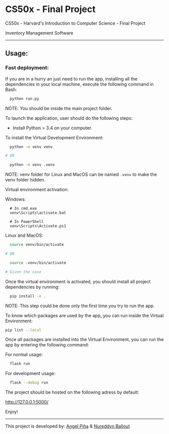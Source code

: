 # CS50x - Final Project

CS50x - Harvard's Introduction to Computer Science - Final Project

Inventory Management Software

---

## Usage:

### Fast deployment:

If you are in a hurry an just need to run the app, installing all the dependencies in your local machine, execute the following command in Bash:

```Bash
  python run.py  
```

NOTE: You should be inside the main project folder.

To launch the application, user should do the following steps:

- Install Python > 3.4 on your computer.

To install the Virtual Development Environment:

```Bash
  python -m venv venv

# OR

  python -m venv .venv
```

NOTE: venv folder for Linux and MacOS can be named `.venv` to make the venv folder hidden.

Virtual environment activation:

Windows:
```
  # In cmd.exe
  venv\Scripts\activate.bat

  # In PowerShell
  venv\Scripts\Activate.ps1
```

Linux and MacOS:

```Bash
  source venv/bin/activate

# OR

  source .venv/bin/activate

# Given the case
```

Once the virtual environment is activated, you should install all project dependencies by running:

```Bash
  pip install -e .
```

NOTE: This step could be done only the first time you try to run the app.

To know which packages are used by the app, you can run inside the Virtual Environment:

```Bash
pip list --local
```

Once all packages are installed into the Virtual Environment, you can run the app by entering the following command:

For normal usage:
```Bash
  flask run
```

For development usage:
```Bash
  flask --debug run
```

The project should be hosted on the following adress by default:

http://127.0.0.1:5000/

Enjoy!

---

This project is developed by: [Angel Piña](https://github.com/angelpinha/) & [Nureddyn Ballout](https://github.com/nureddyn/)
